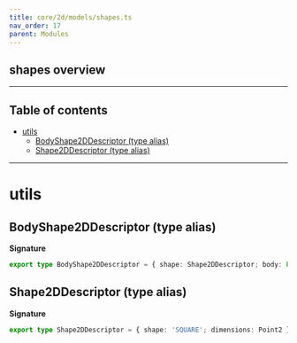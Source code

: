 ```yaml
---
title: core/2d/models/shapes.ts
nav_order: 17
parent: Modules
---
```


## shapes overview

---

<h2 class="text-delta">Table of contents</h2>

- [utils](#utils)
  - [BodyShape2DDescriptor (type alias)](#bodyshape2ddescriptor-type-alias)
  - [Shape2DDescriptor (type alias)](#shape2ddescriptor-type-alias)

---

# utils

## BodyShape2DDescriptor (type alias)

**Signature**

```ts
export type BodyShape2DDescriptor = { shape: Shape2DDescriptor; body: Partial<Body2DOptions> }
```

## Shape2DDescriptor (type alias)

**Signature**

```ts
export type Shape2DDescriptor = { shape: 'SQUARE'; dimensions: Point2 } | { shape: 'CIRCLE'; radius: number }
```
